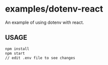 # examples/dotenv-react

An example of using dotenv with react.

## USAGE

```bash
npm install
npm start
// edit .env file to see changes
```
